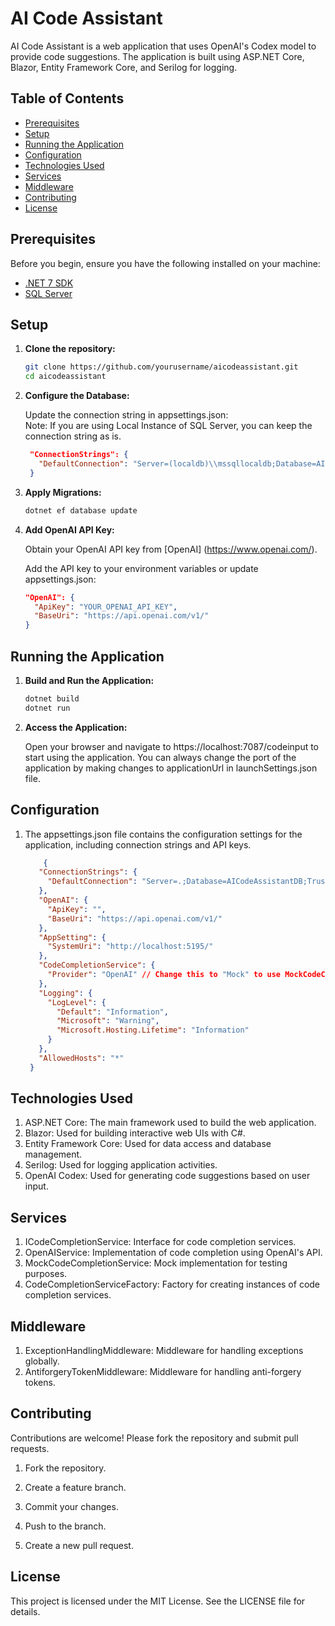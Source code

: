 ﻿# AI Code Assistant

AI Code Assistant is a web application that uses OpenAI's Codex model to provide code suggestions. The application is built using ASP.NET Core, Blazor, Entity Framework Core, and Serilog for logging. 

## Table of Contents
- [Prerequisites](#prerequisites)
- [Setup](#setup)
- [Running the Application](#running-the-application)
- [Configuration](#configuration)
- [Technologies Used](#technologies-used)
- [Services](#services)
- [Middleware](#middleware)
- [Contributing](#contributing)
- [License](#license)

## Prerequisites

Before you begin, ensure you have the following installed on your machine:

- [.NET 7 SDK](https://dotnet.microsoft.com/download/dotnet/7.0)
- [SQL Server](https://www.microsoft.com/en-us/sql-server/sql-server-downloads)

## Setup

1. **Clone the repository:**
   ```bash
   git clone https://github.com/yourusername/aicodeassistant.git
   cd aicodeassistant

2. **Configure the Database:**
				
	Update the connection string in appsettings.json:
	<br>
	Note: If you are using Local Instance of SQL Server, you can keep the connection string as is.
   ```json
	"ConnectionStrings": {
	  "DefaultConnection": "Server=(localdb)\\mssqllocaldb;Database=AICodeAssistantDB;Trusted_Connection=True;MultipleActiveResultSets=true;TrustServerCertificate=True"
	}
 3. **Apply Migrations:**
	```bash
	dotnet ef database update

 4. **Add OpenAI API Key:**
		
	Obtain your OpenAI API key from [OpenAI] (https://www.openai.com/).
    
	Add the API key to your environment variables or update appsettings.json:
	```json
	"OpenAI": {
	  "ApiKey": "YOUR_OPENAI_API_KEY",
	  "BaseUri": "https://api.openai.com/v1/"
	}

## Running the Application

1. **Build and Run the Application:**
   ```bash
   dotnet build
   dotnet run
2. **Access the Application:**
				
	Open your browser and navigate to https://localhost:7087/codeinput to start using the application.
    You can always change the port of the application by making changes to applicationUrl in launchSettings.json file.

## Configuration

1. The appsettings.json file contains the configuration settings for the application, including connection strings and API keys.
   ```json
	   {
	  "ConnectionStrings": {
		"DefaultConnection": "Server=.;Database=AICodeAssistantDB;Trusted_Connection=True;MultipleActiveResultSets=true;TrustServerCertificate=True"
	  },
	  "OpenAI": {
		"ApiKey": "",
		"BaseUri": "https://api.openai.com/v1/"
	  },
	  "AppSetting": {
		"SystemUri": "http://localhost:5195/"
	  },
	  "CodeCompletionService": {
		"Provider": "OpenAI" // Change this to "Mock" to use MockCodeCompletionService
	  },
	  "Logging": {
		"LogLevel": {
		  "Default": "Information",
		  "Microsoft": "Warning",
		  "Microsoft.Hosting.Lifetime": "Information"
		}
	  },
	  "AllowedHosts": "*"
	}

## Technologies Used
1. ASP.NET Core: The main framework used to build the web application.
2. Blazor: Used for building interactive web UIs with C#.
3. Entity Framework Core: Used for data access and database management.
4. Serilog: Used for logging application activities.
5. OpenAI Codex: Used for generating code suggestions based on user input.

## Services
1. ICodeCompletionService: Interface for code completion services.
2. OpenAIService: Implementation of code completion using OpenAI's API.
3. MockCodeCompletionService: Mock implementation for testing purposes.
4. CodeCompletionServiceFactory: Factory for creating instances of code completion services.

## Middleware
1. ExceptionHandlingMiddleware: Middleware for handling exceptions globally.
2. AntiforgeryTokenMiddleware: Middleware for handling anti-forgery tokens.

## Contributing

Contributions are welcome! Please fork the repository and submit pull requests.

1. Fork the repository.

2. Create a feature branch.

3. Commit your changes.

4. Push to the branch.

5. Create a new pull request.

## License

This project is licensed under the MIT License. See the LICENSE file for details.







